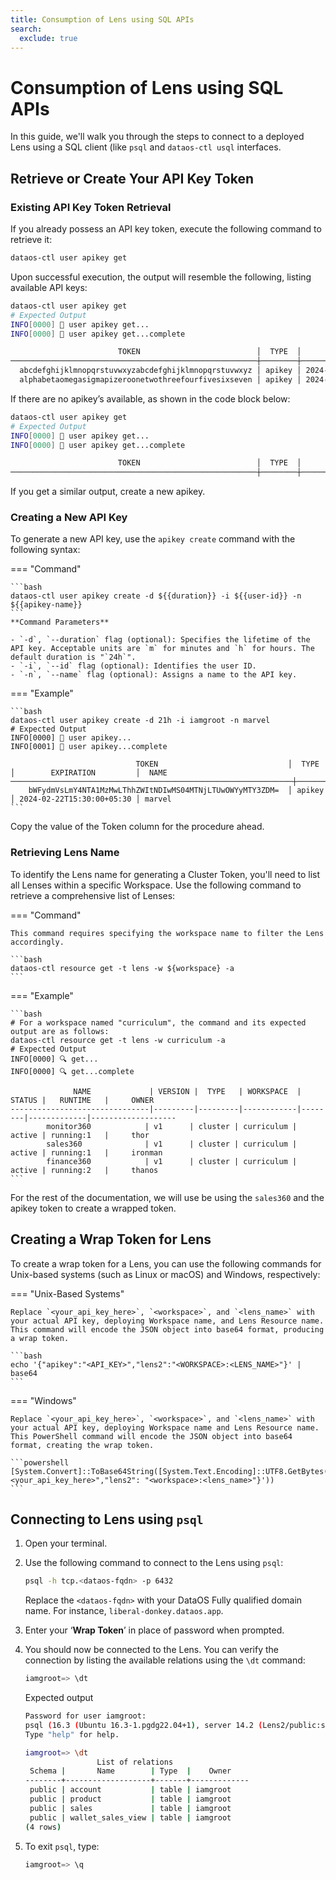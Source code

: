 ```yaml
---
title: Consumption of Lens using SQL APIs
search: 
  exclude: true
---
```


# Consumption of Lens using SQL APIs

In this guide, we'll walk you through the steps to connect to a deployed Lens using a SQL client (like `psql` and `dataos-ctl usql` interfaces. 

## Retrieve or Create Your API Key Token

### **Existing API Key Token Retrieval**

If you already possess an API key token, execute the following command to retrieve it:

```bash
dataos-ctl user apikey get   
```

Upon successful execution, the output will resemble the following, listing available API keys:

```bash
dataos-ctl user apikey get 
# Expected Output
INFO[0000] 🔑 user apikey get...                         
INFO[0000] 🔑 user apikey get...complete                 

                        TOKEN                          │  TYPE  │        EXPIRATION         │                   NAME                    
───────────────────────────────────────────────────────┼────────┼───────────────────────────┼───────────────────────────────────────────
  abcdefghijklmnopqrstuvwxyzabcdefghijklmnopqrstuvwxyz │ apikey │ 2024-03-02T05:30:00+05:30 │ token_officially_recently_alphabet
  alphabetaomegasigmapizeroonetwothreefourfivesixseven │ apikey │ 2024-02-28T05:30:00+05:30 │ token_newly_mathematics_equations       
```

If there are no apikey’s available, as shown in the code block below:

```bash
dataos-ctl user apikey get 
# Expected Output
INFO[0000] 🔑 user apikey get...                         
INFO[0000] 🔑 user apikey get...complete                 

                        TOKEN                          │  TYPE  │        EXPIRATION         │                   NAME                    
───────────────────────────────────────────────────────┼────────┼───────────────────────────┼───────────────────────────────────────────
```

If you get a similar output, create a new apikey.

### **Creating a New API Key**

To generate a new API key, use the `apikey create` command with the following syntax:

=== "Command"

    ```bash
    dataos-ctl user apikey create -d ${{duration}} -i ${{user-id}} -n ${{apikey-name}}
    ```
    **Command Parameters**

    - `-d`, `--duration` flag (optional): Specifies the lifetime of the API key. Acceptable units are `m` for minutes and `h` for hours. The default duration is "`24h`".
    - `-i`, `--id` flag (optional): Identifies the user ID.
    - `-n`, `--name` flag (optional): Assigns a name to the API key.

=== "Example"

    ```bash
    dataos-ctl user apikey create -d 21h -i iamgroot -n marvel
    # Expected Output
    INFO[0000] 🔑 user apikey...
    INFO[0001] 🔑 user apikey...complete

                                TOKEN                             │  TYPE  │        EXPIRATION         │  NAME
    ───────────────────────────────────────────────────────────────┼────────┼───────────────────────────┼─────────
        bWFydmVsLmY4NTA1MzMwLThhZWItNDIwMS04MTNjLTUwOWYyMTY3ZDM=  │ apikey │ 2024-02-22T15:30:00+05:30 │ marvel
    ```

Copy the value of the Token column for the procedure ahead.

### **Retrieving Lens Name**

To identify the Lens name for generating a Cluster Token, you'll need to list all Lenses within a specific Workspace. Use the following command to retrieve a comprehensive list of Lenses:

=== "Command"

    This command requires specifying the workspace name to filter the Lens accordingly.

    ```bash
    dataos-ctl resource get -t lens -w ${workspace} -a
    ```


=== "Example"

    ```bash
    # For a workspace named "curriculum", the command and its expected output are as follows:
    dataos-ctl resource get -t lens -w curriculum -a
    # Expected Output
    INFO[0000] 🔍 get...                                     
    INFO[0000] 🔍 get...complete                             

                  NAME             | VERSION |  TYPE   | WORKSPACE  | STATUS |   RUNTIME   |     OWNER        
    -------------------------------|---------|---------|------------|--------|-------------|-------------------
            monitor360            | v1      | cluster | curriculum | active | running:1   |     thor       
            sales360              | v1      | cluster | curriculum | active | running:1   |     ironman  
            finance360            | v1      | cluster | curriculum | active | running:2   |     thanos  
    ```

For the rest of the documentation, we will use be using the `sales360` and the apikey token to create a wrapped token.

## Creating a Wrap Token for Lens

To create a wrap token for a Lens, you can use the following commands for Unix-based systems (such as Linux or macOS) and Windows, respectively:

=== "Unix-Based Systems"

    Replace `<your_api_key_here>`, `<workspace>`, and `<lens_name>` with your actual API key, deploying Workspace name, and Lens Resource name. This command will encode the JSON object into base64 format, producing a wrap token.

    ```bash
    echo '{"apikey":"<API_KEY>","lens2":"<WORKSPACE>:<LENS_NAME>"}' | base64
    ```



=== "Windows"

    Replace `<your_api_key_here>`, `<workspace>`, and `<lens_name>` with your actual API key, deploying Workspace name and Lens Resource name. This PowerShell command will encode the JSON object into base64 format, creating the wrap token.

    ```powershell
    [System.Convert]::ToBase64String([System.Text.Encoding]::UTF8.GetBytes('{"apikey":"<your_api_key_here>","lens2": "<workspace>:<lens_name>"}'))
    ```

## Connecting to Lens using `psql`

1. Open your terminal.
2. Use the following command to connect to the Lens using `psql`:
    
    ```bash
    psql -h tcp.<dataos-fqdn> -p 6432
    ```
    
    Replace the `<dataos-fqdn>` with your DataOS Fully qualified domain name. For instance, `liberal-donkey.dataos.app`.
    
3. Enter your ‘**Wrap Token**’ in place of password when prompted.
4. You should now be connected to the Lens. You can verify the connection by listing the available relations using the `\dt` command:
    
    ```sql
    iamgroot=> \dt
    ```
    
    Expected output
    
    ```bash
    Password for user iamgroot: 
    psql (16.3 (Ubuntu 16.3-1.pgdg22.04+1), server 14.2 (Lens2/public:sales400 v0.35.41-01))
    Type "help" for help.
    
    iamgroot=> \dt
                    List of relations
     Schema |       Name        | Type  |    Owner    
    --------+-------------------+-------+-------------
     public | account           | table | iamgroot
     public | product           | table | iamgroot
     public | sales             | table | iamgroot
     public | wallet_sales_view | table | iamgroot
    (4 rows)
    ```
    
5. To exit `psql`, type:
    
    ```sql
    iamgroot=> \q
    ```
    